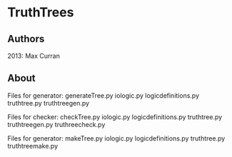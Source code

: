 # TruthTrees
## Authors
2013:
Max Curran

## About
Files for generator:
	generateTree.py
	iologic.py
	logicdefinitions.py
	truthtree.py
	truthtreegen.py

Files for checker:
	checkTree.py
	iologic.py
	logicdefinitions.py
	truthtree.py
	truthtreegen.py
	truthreecheck.py

Files for generator:
	makeTree.py
	iologic.py
	logicdefinitions.py
	truthtree.py
	truthtreemake.py
